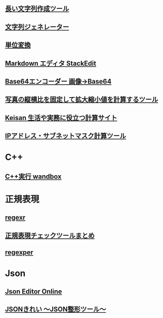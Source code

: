 ## [長い文字列作成ツール](https://tools.m-bsys.com/ex/long_text_maker.php)
## [文字列ジェネレーター](https://lazesoftware.com/tool/strgen/)
## [単位変換](https://www.convertworld.com/ja/)
## [Markdown エディタ StackEdit](https://stackedit.io/app#)
## [Base64エンコーダー 画像→Base64](https://lab.syncer.jp/Tool/Base64-encode/)
## [写真の縦横比を固定して拡大縮小値を計算するツール](https://www.web-jozu.com/javascript/size.html)
## [Keisan 生活や実務に役立つ計算サイト](https://keisan.casio.jp/)
## [IPアドレス・サブネットマスク計算ツール](https://hogehoge.tk/ip/)

# C++
## [C++実行 wandbox](https://wandbox.org/)

# 正規表現
## [regexr](https://regexr.com/)
## [正規表現チェックツールまとめ](https://qiita.com/aqril_1132/items/c185c7ad84c129e5a2df)
## [regexper](https://regexper.com/)

# Json
## [Json Editor Online](https://jsoneditoronline.org/)
## [JSONきれい ～JSON整形ツール～](https://tools.m-bsys.com/development_tooles/json-beautifier.php)

